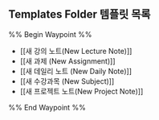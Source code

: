 ## Templates Folder 템플릿 목록

%% Begin Waypoint %%
- [[새 강의 노트(New Lecture Note)]]
- [[새 과제 (New Assignment)]]
- [[새 데일리 노트 (New Daily Note)]]
- [[새 수강과목 (New Subject)]]
- [[새 프로젝트 노트(New Project Note)]]

%% End Waypoint %%
